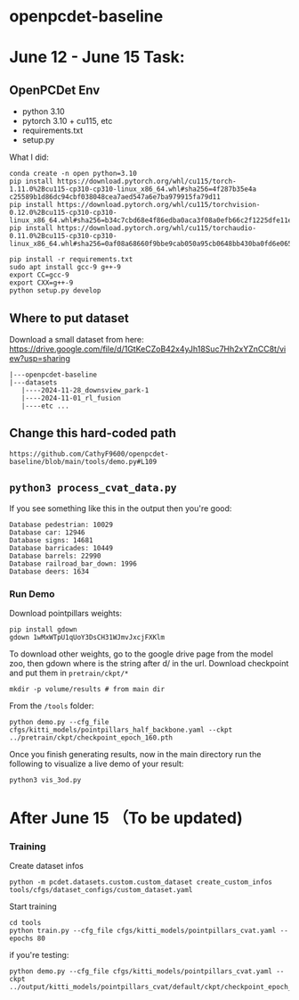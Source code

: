 # openpcdet-baseline
# June 12 - June 15 Task:
## OpenPCDet Env
- python 3.10
- pytorch 3.10 + cu115, etc
- requirements.txt
- setup.py

What I did:
```
conda create -n open python=3.10
pip install https://download.pytorch.org/whl/cu115/torch-1.11.0%2Bcu115-cp310-cp310-linux_x86_64.whl#sha256=4f287b35e4a
c25589b1d86dc94cbf038048cea7aed547a6e7ba979915fa79d11
pip install https://download.pytorch.org/whl/cu115/torchvision-0.12.0%2Bcu115-cp310-cp310-linux_x86_64.whl#sha256=b34c7cbd68e4f86edba0aca3f08a0efb66c2f1225dfe11ec7d15f120b8eb1bbc
pip install https://download.pytorch.org/whl/cu115/torchaudio-0.11.0%2Bcu115-cp310-cp310-linux_x86_64.whl#sha256=0af08a68660f9bbe9cab050a95cb0648bb430ba0fd6e065ca7735c181063d0e0

pip install -r requirements.txt
sudo apt install gcc-9 g++-9
export CC=gcc-9
export CXX=g++-9
python setup.py develop
```
## Where to put dataset
Download a small dataset from here: https://drive.google.com/file/d/1GtKeCZoB42x4yJh18Suc7Hh2xYZnCC8t/view?usp=sharing 
```
|---openpcdet-baseline
|---datasets
   |----2024-11-28_downsview_park-1
   |----2024-11-01_rl_fusion
   |----etc ...
```
## Change this hard-coded path
`https://github.com/CathyF9600/openpcdet-baseline/blob/main/tools/demo.py#L109`
## `python3 process_cvat_data.py`
If you see something like this in the output then you're good:
```
Database pedestrian: 10029
Database car: 12946
Database signs: 14681
Database barricades: 10449
Database barrels: 22990
Database railroad_bar_down: 1996
Database deers: 1634
```

### Run Demo
Download pointpillars weights:
```
pip install gdown
gdown 1wMxWTpU1qUoY3DsCH31WJmvJxcjFXKlm
```

To download other weights, go to the google drive page from the model zoo, then gdown <id> where <id> is the string after d/ in the url.
Download checkpoint and put them in `pretrain/ckpt/*`
```
mkdir -p volume/results # from main dir
```
From the `/tools` folder:
```
python demo.py --cfg_file cfgs/kitti_models/pointpillars_half_backbone.yaml --ckpt ../pretrain/ckpt/checkpoint_epoch_160.pth
```

Once you finish generating results, now in the main directory run the following to visualize a live demo of your result:
```
python3 vis_3od.py
```
# After June 15 （To be updated)
### Training
Create dataset infos
```
python -m pcdet.datasets.custom.custom_dataset create_custom_infos tools/cfgs/dataset_configs/custom_dataset.yaml
```
Start training
```
cd tools
python train.py --cfg_file cfgs/kitti_models/pointpillars_cvat.yaml --epochs 80
```
if you're testing:
```
python demo.py --cfg_file cfgs/kitti_models/pointpillars_cvat.yaml --ckpt ../output/kitti_models/pointpillars_cvat/default/ckpt/checkpoint_epoch_80.pth
```
